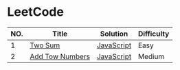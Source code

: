 LeetCode
========

|NO.|Title|Solution|Difficulty|
|----|--------|---------|-------|
|1|[Two Sum][1]|[JavaScript](./solution/001.Two_Sum/Solution.js)|Easy|
|2|[Add Tow Numbers][2]|[JavaScript](./solution/002.Add_Two_Numbers/Solution.js)|Medium|

[1]:https://leetcode.com/problems/two-sum/
[2]:https://leetcode.com/problems/add-two-numbers/
